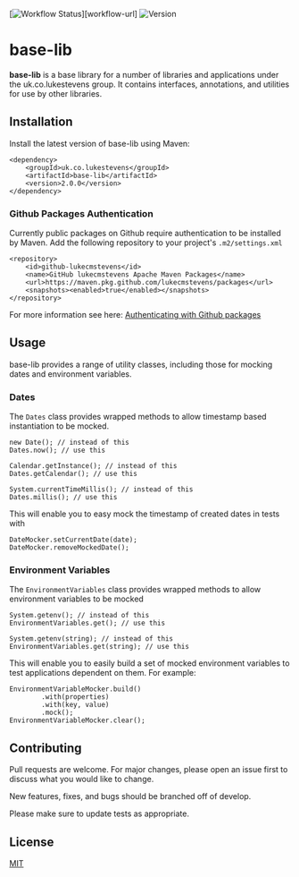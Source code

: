 [![Workflow Status][workflow-badge]][workflow-url]
![Version][version-badge] 

# base-lib
**base-lib** is a base library for a number of libraries and applications under the uk.co.lukestevens group. It contains interfaces, annotations, and utilities for use by other
libraries.

## Installation

Install the latest version of base-lib using Maven:

```	
<dependency>
	<groupId>uk.co.lukestevens</groupId>
	<artifactId>base-lib</artifactId>
	<version>2.0.0</version>
</dependency>
```

### Github Packages Authentication
Currently public packages on Github require authentication to be installed by Maven. Add the following repository to your project's `.m2/settings.xml`

```
<repository>
	<id>github-lukecmstevens</id>
	<name>GitHub lukecmstevens Apache Maven Packages</name>
	<url>https://maven.pkg.github.com/lukecmstevens/packages</url>
	<snapshots><enabled>true</enabled></snapshots>
</repository>
```

For more information see here: [Authenticating with Github packages][gh-package-auth]

## Usage
base-lib provides a range of utility classes, including those for mocking dates and environment variables.

### Dates
The `Dates` class provides wrapped methods to allow timestamp based instantiation to be mocked.

```
new Date(); // instead of this
Dates.now(); // use this

Calendar.getInstance(); // instead of this
Dates.getCalendar(); // use this

System.currentTimeMillis(); // instead of this
Dates.millis(); // use this
```

This will enable you to easy mock the timestamp of created dates in tests with

```
DateMocker.setCurrentDate(date);
DateMocker.removeMockedDate();
```

### Environment Variables
The `EnvironmentVariables` class provides wrapped methods to allow environment variables to be mocked

```
System.getenv(); // instead of this
EnvironmentVariables.get(); // use this

System.getenv(string); // instead of this
EnvironmentVariables.get(string); // use this
```

This will enable you to easily build a set of mocked environment variables to test applications
dependent on them. For example:

```
EnvironmentVariableMocker.build()
		.with(properties)
		.with(key, value)
		.mock();
EnvironmentVariableMocker.clear();
```


## Contributing
Pull requests are welcome. For major changes, please open an issue first to discuss what you would like to change.

New features, fixes, and bugs should be branched off of develop.

Please make sure to update tests as appropriate.

## License
[MIT][mit-license]

[gh-package-auth]: https://docs.github.com/en/free-pro-team@latest/packages/guides/configuring-apache-maven-for-use-with-github-packages#authenticating-to-github-packages
[workflow-badge]: https://github.com/lukecmstevens/base-lib/workflows/Maven%20Package/badge.svg?branch=develop
[version-badge]: https://img.shields.io/badge/version-2.0.0--SNAPSHOT-red
[mit-license]: https://choosealicense.com/licenses/mit/

